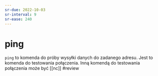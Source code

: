 ```yaml
---
sr-due: 2022-10-03
sr-interval: 9
sr-ease: 240
---
```


# ping
`ping` to komenda do próby wysyłki danych do zadanego adresu. Jest to komenda do testowania połączenia. Inną komendą do testowania połączenia może być [[nc]]
#review